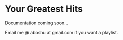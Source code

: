# Your Greatest Hits

Documentation coming soon...

Email me @ aboshu at gmail.com if you want a playlist.
